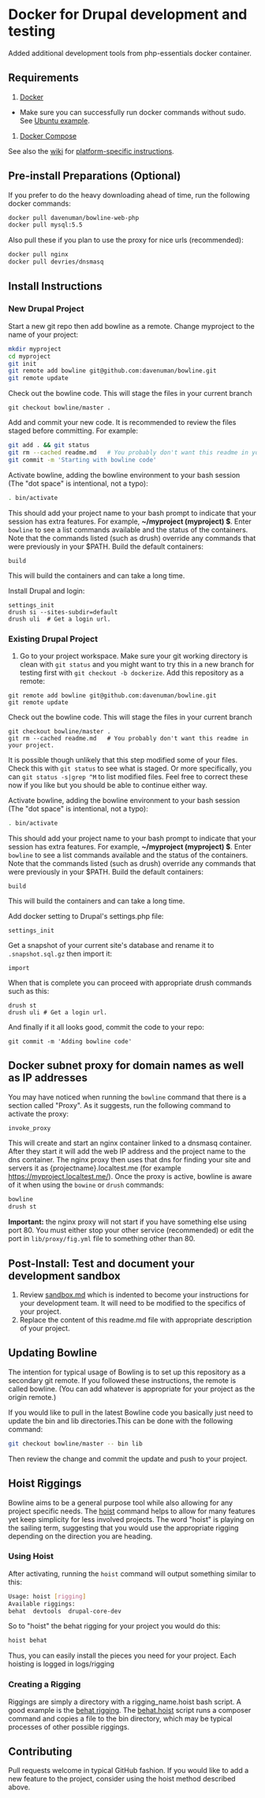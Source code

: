 # Docker for Drupal development and testing

Added additional development tools from php-essentials docker container.

## Requirements
1. [Docker](https://www.docker.com/)
  - Make sure you can successfully run docker commands without sudo. See [Ubuntu example](https://docs.docker.com/installation/ubuntulinux/#giving-non-root-access).
1. [Docker Compose](http://docs.docker.com/compose/)

See also the [wiki](https://github.com/davenuman/bowline/wiki) for [platform-specific instructions](https://github.com/davenuman/bowline/wiki/Platform-specific-instructions).

## Pre-install Preparations (Optional)
If you prefer to do the heavy downloading ahead of time, run the following docker commands:
```bash
docker pull davenuman/bowline-web-php
docker pull mysql:5.5
```

Also pull these if you plan to use the proxy for nice urls (recommended):
```bash
docker pull nginx
docker pull devries/dnsmasq
```

## Install Instructions

### New Drupal Project
Start a new git repo then add bowline as a remote. Change myproject to the name of your project:
```bash
mkdir myproject
cd myproject
git init
git remote add bowline git@github.com:davenuman/bowline.git
git remote update
```

Check out the bowline code. This will stage the files in your current branch
```
git checkout bowline/master .
```

Add and commit your new code. It is recommended to review the files staged before committing. For example:
```bash
git add . && git status
git rm --cached readme.md	# You probably don't want this readme in your project.
git commit -m 'Starting with bowline code'
```

Activate bowline, adding the bowline environment to your bash session (The "dot space" is intentional, not a typo):
``` bash
. bin/activate
```
This should add your project name to your bash prompt to indicate that your session has extra features. For example, **~/myproject (myproject) $**.
Enter `bowline` to see a list commands available and the status of the containers. Note that the commands listed (such as drush) override any commands that were previously in your $PATH.
Build the default containers:
```
build
```
This will build the containers and can take a long time.

Install Drupal and login:
```
settings_init
drush si --sites-subdir=default
drush uli  # Get a login url.
```

### Existing Drupal Project
1. Go to your project workspace. Make sure your git working directory is clean with `git status` and you might want to try this in a new branch for testing first with `git checkout -b dockerize`.
Add this repository as a remote:
```
git remote add bowline git@github.com:davenuman/bowline.git
git remote update
```

Check out the bowline code. This will stage the files in your current branch
```
git checkout bowline/master .
git rm --cached readme.md	# You probably don't want this readme in your project.
```
It is possible though unlikely that this step modified some of your files. Check this with `git status` to see what is staged. Or more specifically, you can `git status -s|grep ^M` to list modified files. Feel free to correct these now if you like but you should be able to continue either way.

Activate bowline, adding the bowline environment to your bash session (The "dot space" is intentional, not a typo):
``` bash
. bin/activate
```
This should add your project name to your bash prompt to indicate that your session has extra features. For example, **~/myproject (myproject) $**.
Enter `bowline` to see a list commands available and the status of the containers. Note that the commands listed (such as drush) override any commands that were previously in your $PATH.
Build the default containers:
```
build
```
This will build the containers and can take a long time.

Add docker setting to Drupal's settings.php file:
```
settings_init
```

Get a snapshot of your current site's database and rename it to `.snapshot.sql.gz` then import it:
```
import
```

When that is complete you can proceed with appropriate drush commands such as this:

```
drush st
drush uli # Get a login url.
```

And finally if it all looks good, commit the code to your repo:
```
git commit -m 'Adding bowline code'
```

## Docker subnet proxy for domain names as well as IP addresses
You may have noticed when running the `bowline` command that there is a section called "Proxy". As it suggests, run the following command to activate the proxy:
``` bash
invoke_proxy
```
This will create and start an nginx container linked to a dnsmasq container. After they start it will add the web IP address and the project name to the dns container. The nginx proxy then uses that dns for finding your site and servers it as {projectname}.localtest.me (for example https://myproject.localtest.me/). Once the proxy is active, bowline is aware of it when using the `bowine` or `drush` commands:
``` bash
bowline
drush st
```

**Important:** the nginx proxy will not start if you have something else using port 80. You must either stop your other service (recommended) or edit the port in `lib/proxy/fig.yml` file to something other than 80.

## Post-Install: Test and document your development sandbox
1. Review [sandbox.md](sandbox.md ) which is indented to become your instructions for your development team. It will need to be modified to the specifics of your project.
1. Replace the content of this readme.md file with appropriate description of your project.

## Updating Bowline
The intention for typical usage of Bowling is to set up this repository as a secondary git remote. If you followed these instructions, the remote is called bowline. (You can add whatever is appropriate for your project as the origin remote.)

If you would like to pull in the latest Bowline code you basically just need to update the bin and lib directories.This can be done with the following command:
```bash
git checkout bowline/master -- bin lib
```

Then review the change and commit the update and push to your project.

## Hoist Riggings

Bowline aims to be a general purpose tool while also allowing for any project specific needs. The [hoist](bin/hoist) command helps to allow for many features yet keep simplicity for less involved projects. The word "hoist" is playing on the sailing term, suggesting that you would use the appropriate rigging depending on the direction you are heading.

### Using Hoist
After activating, running the `hoist` command will output something similar to this:
```bash
Usage: hoist [rigging]
Available riggings:
behat  devtools  drupal-core-dev
```

So to "hoist" the behat rigging for your project you would do this:
```bash
hoist behat
```

Thus, you can easily install the pieces you need for your project. Each hoisting is logged in logs/rigging

### Creating a Rigging
Riggings are simply a directory with a rigging_name.hoist bash script. A good example is the [behat rigging](lib/rigging/behat). The [behat.hoist](lib/rigging/behat/behat.hoist) script runs a composer command and copies a file to the bin directory, which may be typical processes of other possible riggings.


## Contributing

Pull requests welcome in typical GitHub fashion. If you would like to add a new feature to the project, consider using the hoist method described above.
